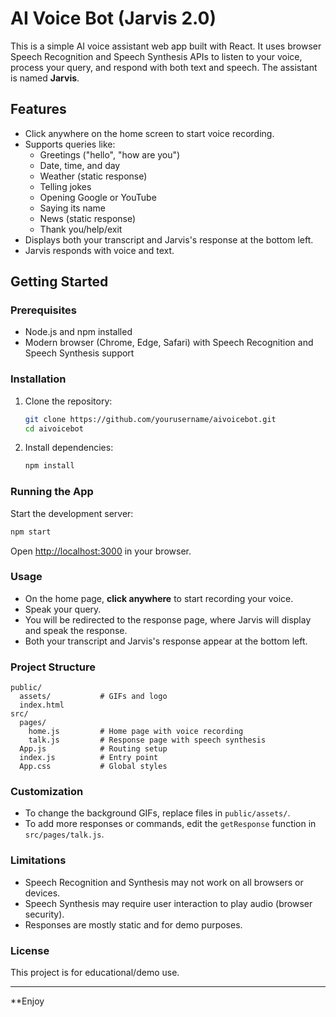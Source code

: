 # AI Voice Bot (Jarvis 2.0)

This is a simple AI voice assistant web app built with React. It uses browser Speech Recognition and Speech Synthesis APIs to listen to your voice, process your query, and respond with both text and speech. The assistant is named **Jarvis**.

## Features

- Click anywhere on the home screen to start voice recording.
- Supports queries like:
  - Greetings ("hello", "how are you")
  - Date, time, and day
  - Weather (static response)
  - Telling jokes
  - Opening Google or YouTube
  - Saying its name
  - News (static response)
  - Thank you/help/exit
- Displays both your transcript and Jarvis's response at the bottom left.
- Jarvis responds with voice and text.

## Getting Started

### Prerequisites

- Node.js and npm installed
- Modern browser (Chrome, Edge, Safari) with Speech Recognition and Speech Synthesis support

### Installation

1. Clone the repository:
    ```bash
    git clone https://github.com/yourusername/aivoicebot.git
    cd aivoicebot
    ```

2. Install dependencies:
    ```bash
    npm install
    ```

### Running the App

Start the development server:
```bash
npm start
```
Open [http://localhost:3000](http://localhost:3000) in your browser.

### Usage

- On the home page, **click anywhere** to start recording your voice.
- Speak your query.
- You will be redirected to the response page, where Jarvis will display and speak the response.
- Both your transcript and Jarvis's response appear at the bottom left.

### Project Structure

```
public/
  assets/           # GIFs and logo
  index.html
src/
  pages/
    home.js         # Home page with voice recording
    talk.js         # Response page with speech synthesis
  App.js            # Routing setup
  index.js          # Entry point
  App.css           # Global styles
```

### Customization

- To change the background GIFs, replace files in `public/assets/`.
- To add more responses or commands, edit the `getResponse` function in `src/pages/talk.js`.

### Limitations

- Speech Recognition and Synthesis may not work on all browsers or devices.
- Speech Synthesis may require user interaction to play audio (browser security).
- Responses are mostly static and for demo purposes.

### License

This project is for educational/demo use.

---

**Enjoy
